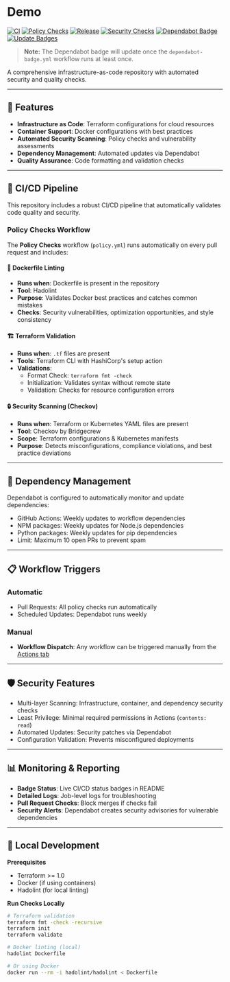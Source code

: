 # Demo

[![CI](https://github.com/Adi-Czobel/Demo/actions/workflows/ci.yml/badge.svg?branch=main)](https://github.com/Adi-Czobel/Demo/actions/workflows/ci.yml)
[![Policy Checks](https://github.com/Adi-Czobel/Demo/actions/workflows/policy.yml/badge.svg?branch=main)](https://github.com/Adi-Czobel/Demo/actions/workflows/policy.yml)
[![Release](https://github.com/Adi-Czobel/Demo/actions/workflows/release.yml/badge.svg)](https://github.com/Adi-Czobel/Demo/actions/workflows/release.yml)
[![Security Checks](https://github.com/Adi-Czobel/Demo/actions/workflows/security.yml/badge.svg?branch=main)](https://github.com/Adi-Czobel/Demo/actions/workflows/security.yml)
[![Dependabot Badge](https://github.com/Adi-Czobel/Demo/actions/workflows/dependabot-badge.yml/badge.svg?branch=main)](https://github.com/Adi-Czobel/Demo/actions/workflows/dependabot-badge.yml)
[![Update Badges](https://github.com/Adi-Czobel/Demo/actions/workflows/update-badges.yml/badge.svg?branch=main)](https://github.com/Adi-Czobel/Demo/actions/workflows/update-badges.yml)




> **Note:** The Dependabot badge will update once the `dependabot-badge.yml` workflow runs at least once.

A comprehensive infrastructure-as-code repository with automated security and quality checks.

---

## 🔧 Features

- **Infrastructure as Code**: Terraform configurations for cloud resources  
- **Container Support**: Docker configurations with best practices  
- **Automated Security Scanning**: Policy checks and vulnerability assessments  
- **Dependency Management**: Automated updates via Dependabot  
- **Quality Assurance**: Code formatting and validation checks  

---

## 🚀 CI/CD Pipeline

This repository includes a robust CI/CD pipeline that automatically validates code quality and security.

### **Policy Checks Workflow**
The **Policy Checks** workflow (`policy.yml`) runs automatically on every pull request and includes:

#### 🐳 Dockerfile Linting  
- **Runs when**: Dockerfile is present in the repository  
- **Tool**: Hadolint  
- **Purpose**: Validates Docker best practices and catches common mistakes  
- **Checks**: Security vulnerabilities, optimization opportunities, and style consistency  

#### 🏗️ Terraform Validation  
- **Runs when**: `.tf` files are present  
- **Tools**: Terraform CLI with HashiCorp's setup action  
- **Validations**:  
  - Format Check: `terraform fmt -check`  
  - Initialization: Validates syntax without remote state  
  - Validation: Checks for resource configuration errors  

#### 🔒 Security Scanning (Checkov)  
- **Runs when**: Terraform or Kubernetes YAML files are present  
- **Tool**: Checkov by Bridgecrew  
- **Scope**: Terraform configurations & Kubernetes manifests  
- **Purpose**: Detects misconfigurations, compliance violations, and best practice deviations  

---

## 🤖 Dependency Management

Dependabot is configured to automatically monitor and update dependencies:  
- GitHub Actions: Weekly updates to workflow dependencies  
- NPM packages: Weekly updates for Node.js dependencies  
- Python packages: Weekly updates for pip dependencies  
- Limit: Maximum 10 open PRs to prevent spam  

---

## 📋 Workflow Triggers

### Automatic  
- Pull Requests: All policy checks run automatically  
- Scheduled Updates: Dependabot runs weekly  

### Manual  
- **Workflow Dispatch**: Any workflow can be triggered manually from the [Actions tab](https://github.com/Adi-Czobel/Demo/actions)  

---

## 🛡️ Security Features

- Multi-layer Scanning: Infrastructure, container, and dependency security checks  
- Least Privilege: Minimal required permissions in Actions (`contents: read`)  
- Automated Updates: Security patches via Dependabot  
- Configuration Validation: Prevents misconfigured deployments  

---

## 📊 Monitoring & Reporting

- **Badge Status**: Live CI/CD status badges in README  
- **Detailed Logs**: Job-level logs for troubleshooting  
- **Pull Request Checks**: Block merges if checks fail  
- **Security Alerts**: Dependabot creates security advisories for vulnerable dependencies  

---

## 🔧 Local Development

**Prerequisites**  
- Terraform >= 1.0  
- Docker (if using containers)  
- Hadolint (for local linting)  

**Run Checks Locally**  
```bash
# Terraform validation
terraform fmt -check -recursive
terraform init
terraform validate

# Docker linting (local)
hadolint Dockerfile

# Or using Docker
docker run --rm -i hadolint/hadolint < Dockerfile
